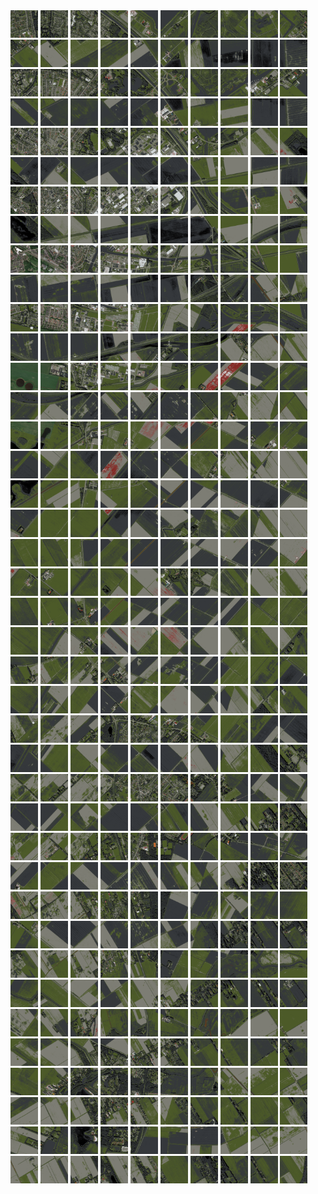 <html>
<div>
<img src="https://github.com/HakkaTjakka/NL_TILE_MAP/blob/main/18/654/-1062/r.6540.-10620.png" height="44" width="44">
<img src="https://github.com/HakkaTjakka/NL_TILE_MAP/blob/main/18/654/-1062/r.6541.-10620.png" height="44" width="44">
<img src="https://github.com/HakkaTjakka/NL_TILE_MAP/blob/main/18/654/-1062/r.6542.-10620.png" height="44" width="44">
<img src="https://github.com/HakkaTjakka/NL_TILE_MAP/blob/main/18/654/-1062/r.6543.-10620.png" height="44" width="44">
<img src="https://github.com/HakkaTjakka/NL_TILE_MAP/blob/main/18/654/-1062/r.6544.-10620.png" height="44" width="44">
<img src="https://github.com/HakkaTjakka/NL_TILE_MAP/blob/main/18/654/-1062/r.6545.-10620.png" height="44" width="44">
<img src="https://github.com/HakkaTjakka/NL_TILE_MAP/blob/main/18/654/-1062/r.6546.-10620.png" height="44" width="44">
<img src="https://github.com/HakkaTjakka/NL_TILE_MAP/blob/main/18/654/-1062/r.6547.-10620.png" height="44" width="44">
<img src="https://github.com/HakkaTjakka/NL_TILE_MAP/blob/main/18/654/-1062/r.6548.-10620.png" height="44" width="44">
<img src="https://github.com/HakkaTjakka/NL_TILE_MAP/blob/main/18/654/-1062/r.6549.-10620.png" height="44" width="44">
<img src="https://github.com/HakkaTjakka/NL_TILE_MAP/blob/main/18/655/-1062/r.6550.-10620.png" height="44" width="44">
<img src="https://github.com/HakkaTjakka/NL_TILE_MAP/blob/main/18/655/-1062/r.6551.-10620.png" height="44" width="44">
<img src="https://github.com/HakkaTjakka/NL_TILE_MAP/blob/main/18/655/-1062/r.6552.-10620.png" height="44" width="44">
<img src="https://github.com/HakkaTjakka/NL_TILE_MAP/blob/main/18/655/-1062/r.6553.-10620.png" height="44" width="44">
<img src="https://github.com/HakkaTjakka/NL_TILE_MAP/blob/main/18/655/-1062/r.6554.-10620.png" height="44" width="44">
<img src="https://github.com/HakkaTjakka/NL_TILE_MAP/blob/main/18/655/-1062/r.6555.-10620.png" height="44" width="44">
<img src="https://github.com/HakkaTjakka/NL_TILE_MAP/blob/main/18/655/-1062/r.6556.-10620.png" height="44" width="44">
<img src="https://github.com/HakkaTjakka/NL_TILE_MAP/blob/main/18/655/-1062/r.6557.-10620.png" height="44" width="44">
<img src="https://github.com/HakkaTjakka/NL_TILE_MAP/blob/main/18/655/-1062/r.6558.-10620.png" height="44" width="44">
<img src="https://github.com/HakkaTjakka/NL_TILE_MAP/blob/main/18/655/-1062/r.6559.-10620.png" height="44" width="44">
<br>
<img src="https://github.com/HakkaTjakka/NL_TILE_MAP/blob/main/18/654/-1062/r.6540.-10619.png" height="44" width="44">
<img src="https://github.com/HakkaTjakka/NL_TILE_MAP/blob/main/18/654/-1062/r.6541.-10619.png" height="44" width="44">
<img src="https://github.com/HakkaTjakka/NL_TILE_MAP/blob/main/18/654/-1062/r.6542.-10619.png" height="44" width="44">
<img src="https://github.com/HakkaTjakka/NL_TILE_MAP/blob/main/18/654/-1062/r.6543.-10619.png" height="44" width="44">
<img src="https://github.com/HakkaTjakka/NL_TILE_MAP/blob/main/18/654/-1062/r.6544.-10619.png" height="44" width="44">
<img src="https://github.com/HakkaTjakka/NL_TILE_MAP/blob/main/18/654/-1062/r.6545.-10619.png" height="44" width="44">
<img src="https://github.com/HakkaTjakka/NL_TILE_MAP/blob/main/18/654/-1062/r.6546.-10619.png" height="44" width="44">
<img src="https://github.com/HakkaTjakka/NL_TILE_MAP/blob/main/18/654/-1062/r.6547.-10619.png" height="44" width="44">
<img src="https://github.com/HakkaTjakka/NL_TILE_MAP/blob/main/18/654/-1062/r.6548.-10619.png" height="44" width="44">
<img src="https://github.com/HakkaTjakka/NL_TILE_MAP/blob/main/18/654/-1062/r.6549.-10619.png" height="44" width="44">
<img src="https://github.com/HakkaTjakka/NL_TILE_MAP/blob/main/18/655/-1062/r.6550.-10619.png" height="44" width="44">
<img src="https://github.com/HakkaTjakka/NL_TILE_MAP/blob/main/18/655/-1062/r.6551.-10619.png" height="44" width="44">
<img src="https://github.com/HakkaTjakka/NL_TILE_MAP/blob/main/18/655/-1062/r.6552.-10619.png" height="44" width="44">
<img src="https://github.com/HakkaTjakka/NL_TILE_MAP/blob/main/18/655/-1062/r.6553.-10619.png" height="44" width="44">
<img src="https://github.com/HakkaTjakka/NL_TILE_MAP/blob/main/18/655/-1062/r.6554.-10619.png" height="44" width="44">
<img src="https://github.com/HakkaTjakka/NL_TILE_MAP/blob/main/18/655/-1062/r.6555.-10619.png" height="44" width="44">
<img src="https://github.com/HakkaTjakka/NL_TILE_MAP/blob/main/18/655/-1062/r.6556.-10619.png" height="44" width="44">
<img src="https://github.com/HakkaTjakka/NL_TILE_MAP/blob/main/18/655/-1062/r.6557.-10619.png" height="44" width="44">
<img src="https://github.com/HakkaTjakka/NL_TILE_MAP/blob/main/18/655/-1062/r.6558.-10619.png" height="44" width="44">
<img src="https://github.com/HakkaTjakka/NL_TILE_MAP/blob/main/18/655/-1062/r.6559.-10619.png" height="44" width="44">
<br>
<img src="https://github.com/HakkaTjakka/NL_TILE_MAP/blob/main/18/654/-1062/r.6540.-10618.png" height="44" width="44">
<img src="https://github.com/HakkaTjakka/NL_TILE_MAP/blob/main/18/654/-1062/r.6541.-10618.png" height="44" width="44">
<img src="https://github.com/HakkaTjakka/NL_TILE_MAP/blob/main/18/654/-1062/r.6542.-10618.png" height="44" width="44">
<img src="https://github.com/HakkaTjakka/NL_TILE_MAP/blob/main/18/654/-1062/r.6543.-10618.png" height="44" width="44">
<img src="https://github.com/HakkaTjakka/NL_TILE_MAP/blob/main/18/654/-1062/r.6544.-10618.png" height="44" width="44">
<img src="https://github.com/HakkaTjakka/NL_TILE_MAP/blob/main/18/654/-1062/r.6545.-10618.png" height="44" width="44">
<img src="https://github.com/HakkaTjakka/NL_TILE_MAP/blob/main/18/654/-1062/r.6546.-10618.png" height="44" width="44">
<img src="https://github.com/HakkaTjakka/NL_TILE_MAP/blob/main/18/654/-1062/r.6547.-10618.png" height="44" width="44">
<img src="https://github.com/HakkaTjakka/NL_TILE_MAP/blob/main/18/654/-1062/r.6548.-10618.png" height="44" width="44">
<img src="https://github.com/HakkaTjakka/NL_TILE_MAP/blob/main/18/654/-1062/r.6549.-10618.png" height="44" width="44">
<img src="https://github.com/HakkaTjakka/NL_TILE_MAP/blob/main/18/655/-1062/r.6550.-10618.png" height="44" width="44">
<img src="https://github.com/HakkaTjakka/NL_TILE_MAP/blob/main/18/655/-1062/r.6551.-10618.png" height="44" width="44">
<img src="https://github.com/HakkaTjakka/NL_TILE_MAP/blob/main/18/655/-1062/r.6552.-10618.png" height="44" width="44">
<img src="https://github.com/HakkaTjakka/NL_TILE_MAP/blob/main/18/655/-1062/r.6553.-10618.png" height="44" width="44">
<img src="https://github.com/HakkaTjakka/NL_TILE_MAP/blob/main/18/655/-1062/r.6554.-10618.png" height="44" width="44">
<img src="https://github.com/HakkaTjakka/NL_TILE_MAP/blob/main/18/655/-1062/r.6555.-10618.png" height="44" width="44">
<img src="https://github.com/HakkaTjakka/NL_TILE_MAP/blob/main/18/655/-1062/r.6556.-10618.png" height="44" width="44">
<img src="https://github.com/HakkaTjakka/NL_TILE_MAP/blob/main/18/655/-1062/r.6557.-10618.png" height="44" width="44">
<img src="https://github.com/HakkaTjakka/NL_TILE_MAP/blob/main/18/655/-1062/r.6558.-10618.png" height="44" width="44">
<img src="https://github.com/HakkaTjakka/NL_TILE_MAP/blob/main/18/655/-1062/r.6559.-10618.png" height="44" width="44">
<br>
<img src="https://github.com/HakkaTjakka/NL_TILE_MAP/blob/main/18/654/-1062/r.6540.-10617.png" height="44" width="44">
<img src="https://github.com/HakkaTjakka/NL_TILE_MAP/blob/main/18/654/-1062/r.6541.-10617.png" height="44" width="44">
<img src="https://github.com/HakkaTjakka/NL_TILE_MAP/blob/main/18/654/-1062/r.6542.-10617.png" height="44" width="44">
<img src="https://github.com/HakkaTjakka/NL_TILE_MAP/blob/main/18/654/-1062/r.6543.-10617.png" height="44" width="44">
<img src="https://github.com/HakkaTjakka/NL_TILE_MAP/blob/main/18/654/-1062/r.6544.-10617.png" height="44" width="44">
<img src="https://github.com/HakkaTjakka/NL_TILE_MAP/blob/main/18/654/-1062/r.6545.-10617.png" height="44" width="44">
<img src="https://github.com/HakkaTjakka/NL_TILE_MAP/blob/main/18/654/-1062/r.6546.-10617.png" height="44" width="44">
<img src="https://github.com/HakkaTjakka/NL_TILE_MAP/blob/main/18/654/-1062/r.6547.-10617.png" height="44" width="44">
<img src="https://github.com/HakkaTjakka/NL_TILE_MAP/blob/main/18/654/-1062/r.6548.-10617.png" height="44" width="44">
<img src="https://github.com/HakkaTjakka/NL_TILE_MAP/blob/main/18/654/-1062/r.6549.-10617.png" height="44" width="44">
<img src="https://github.com/HakkaTjakka/NL_TILE_MAP/blob/main/18/655/-1062/r.6550.-10617.png" height="44" width="44">
<img src="https://github.com/HakkaTjakka/NL_TILE_MAP/blob/main/18/655/-1062/r.6551.-10617.png" height="44" width="44">
<img src="https://github.com/HakkaTjakka/NL_TILE_MAP/blob/main/18/655/-1062/r.6552.-10617.png" height="44" width="44">
<img src="https://github.com/HakkaTjakka/NL_TILE_MAP/blob/main/18/655/-1062/r.6553.-10617.png" height="44" width="44">
<img src="https://github.com/HakkaTjakka/NL_TILE_MAP/blob/main/18/655/-1062/r.6554.-10617.png" height="44" width="44">
<img src="https://github.com/HakkaTjakka/NL_TILE_MAP/blob/main/18/655/-1062/r.6555.-10617.png" height="44" width="44">
<img src="https://github.com/HakkaTjakka/NL_TILE_MAP/blob/main/18/655/-1062/r.6556.-10617.png" height="44" width="44">
<img src="https://github.com/HakkaTjakka/NL_TILE_MAP/blob/main/18/655/-1062/r.6557.-10617.png" height="44" width="44">
<img src="https://github.com/HakkaTjakka/NL_TILE_MAP/blob/main/18/655/-1062/r.6558.-10617.png" height="44" width="44">
<img src="https://github.com/HakkaTjakka/NL_TILE_MAP/blob/main/18/655/-1062/r.6559.-10617.png" height="44" width="44">
<br>
<img src="https://github.com/HakkaTjakka/NL_TILE_MAP/blob/main/18/654/-1062/r.6540.-10616.png" height="44" width="44">
<img src="https://github.com/HakkaTjakka/NL_TILE_MAP/blob/main/18/654/-1062/r.6541.-10616.png" height="44" width="44">
<img src="https://github.com/HakkaTjakka/NL_TILE_MAP/blob/main/18/654/-1062/r.6542.-10616.png" height="44" width="44">
<img src="https://github.com/HakkaTjakka/NL_TILE_MAP/blob/main/18/654/-1062/r.6543.-10616.png" height="44" width="44">
<img src="https://github.com/HakkaTjakka/NL_TILE_MAP/blob/main/18/654/-1062/r.6544.-10616.png" height="44" width="44">
<img src="https://github.com/HakkaTjakka/NL_TILE_MAP/blob/main/18/654/-1062/r.6545.-10616.png" height="44" width="44">
<img src="https://github.com/HakkaTjakka/NL_TILE_MAP/blob/main/18/654/-1062/r.6546.-10616.png" height="44" width="44">
<img src="https://github.com/HakkaTjakka/NL_TILE_MAP/blob/main/18/654/-1062/r.6547.-10616.png" height="44" width="44">
<img src="https://github.com/HakkaTjakka/NL_TILE_MAP/blob/main/18/654/-1062/r.6548.-10616.png" height="44" width="44">
<img src="https://github.com/HakkaTjakka/NL_TILE_MAP/blob/main/18/654/-1062/r.6549.-10616.png" height="44" width="44">
<img src="https://github.com/HakkaTjakka/NL_TILE_MAP/blob/main/18/655/-1062/r.6550.-10616.png" height="44" width="44">
<img src="https://github.com/HakkaTjakka/NL_TILE_MAP/blob/main/18/655/-1062/r.6551.-10616.png" height="44" width="44">
<img src="https://github.com/HakkaTjakka/NL_TILE_MAP/blob/main/18/655/-1062/r.6552.-10616.png" height="44" width="44">
<img src="https://github.com/HakkaTjakka/NL_TILE_MAP/blob/main/18/655/-1062/r.6553.-10616.png" height="44" width="44">
<img src="https://github.com/HakkaTjakka/NL_TILE_MAP/blob/main/18/655/-1062/r.6554.-10616.png" height="44" width="44">
<img src="https://github.com/HakkaTjakka/NL_TILE_MAP/blob/main/18/655/-1062/r.6555.-10616.png" height="44" width="44">
<img src="https://github.com/HakkaTjakka/NL_TILE_MAP/blob/main/18/655/-1062/r.6556.-10616.png" height="44" width="44">
<img src="https://github.com/HakkaTjakka/NL_TILE_MAP/blob/main/18/655/-1062/r.6557.-10616.png" height="44" width="44">
<img src="https://github.com/HakkaTjakka/NL_TILE_MAP/blob/main/18/655/-1062/r.6558.-10616.png" height="44" width="44">
<img src="https://github.com/HakkaTjakka/NL_TILE_MAP/blob/main/18/655/-1062/r.6559.-10616.png" height="44" width="44">
<br>
<img src="https://github.com/HakkaTjakka/NL_TILE_MAP/blob/main/18/654/-1062/r.6540.-10615.png" height="44" width="44">
<img src="https://github.com/HakkaTjakka/NL_TILE_MAP/blob/main/18/654/-1062/r.6541.-10615.png" height="44" width="44">
<img src="https://github.com/HakkaTjakka/NL_TILE_MAP/blob/main/18/654/-1062/r.6542.-10615.png" height="44" width="44">
<img src="https://github.com/HakkaTjakka/NL_TILE_MAP/blob/main/18/654/-1062/r.6543.-10615.png" height="44" width="44">
<img src="https://github.com/HakkaTjakka/NL_TILE_MAP/blob/main/18/654/-1062/r.6544.-10615.png" height="44" width="44">
<img src="https://github.com/HakkaTjakka/NL_TILE_MAP/blob/main/18/654/-1062/r.6545.-10615.png" height="44" width="44">
<img src="https://github.com/HakkaTjakka/NL_TILE_MAP/blob/main/18/654/-1062/r.6546.-10615.png" height="44" width="44">
<img src="https://github.com/HakkaTjakka/NL_TILE_MAP/blob/main/18/654/-1062/r.6547.-10615.png" height="44" width="44">
<img src="https://github.com/HakkaTjakka/NL_TILE_MAP/blob/main/18/654/-1062/r.6548.-10615.png" height="44" width="44">
<img src="https://github.com/HakkaTjakka/NL_TILE_MAP/blob/main/18/654/-1062/r.6549.-10615.png" height="44" width="44">
<img src="https://github.com/HakkaTjakka/NL_TILE_MAP/blob/main/18/655/-1062/r.6550.-10615.png" height="44" width="44">
<img src="https://github.com/HakkaTjakka/NL_TILE_MAP/blob/main/18/655/-1062/r.6551.-10615.png" height="44" width="44">
<img src="https://github.com/HakkaTjakka/NL_TILE_MAP/blob/main/18/655/-1062/r.6552.-10615.png" height="44" width="44">
<img src="https://github.com/HakkaTjakka/NL_TILE_MAP/blob/main/18/655/-1062/r.6553.-10615.png" height="44" width="44">
<img src="https://github.com/HakkaTjakka/NL_TILE_MAP/blob/main/18/655/-1062/r.6554.-10615.png" height="44" width="44">
<img src="https://github.com/HakkaTjakka/NL_TILE_MAP/blob/main/18/655/-1062/r.6555.-10615.png" height="44" width="44">
<img src="https://github.com/HakkaTjakka/NL_TILE_MAP/blob/main/18/655/-1062/r.6556.-10615.png" height="44" width="44">
<img src="https://github.com/HakkaTjakka/NL_TILE_MAP/blob/main/18/655/-1062/r.6557.-10615.png" height="44" width="44">
<img src="https://github.com/HakkaTjakka/NL_TILE_MAP/blob/main/18/655/-1062/r.6558.-10615.png" height="44" width="44">
<img src="https://github.com/HakkaTjakka/NL_TILE_MAP/blob/main/18/655/-1062/r.6559.-10615.png" height="44" width="44">
<br>
<img src="https://github.com/HakkaTjakka/NL_TILE_MAP/blob/main/18/654/-1062/r.6540.-10614.png" height="44" width="44">
<img src="https://github.com/HakkaTjakka/NL_TILE_MAP/blob/main/18/654/-1062/r.6541.-10614.png" height="44" width="44">
<img src="https://github.com/HakkaTjakka/NL_TILE_MAP/blob/main/18/654/-1062/r.6542.-10614.png" height="44" width="44">
<img src="https://github.com/HakkaTjakka/NL_TILE_MAP/blob/main/18/654/-1062/r.6543.-10614.png" height="44" width="44">
<img src="https://github.com/HakkaTjakka/NL_TILE_MAP/blob/main/18/654/-1062/r.6544.-10614.png" height="44" width="44">
<img src="https://github.com/HakkaTjakka/NL_TILE_MAP/blob/main/18/654/-1062/r.6545.-10614.png" height="44" width="44">
<img src="https://github.com/HakkaTjakka/NL_TILE_MAP/blob/main/18/654/-1062/r.6546.-10614.png" height="44" width="44">
<img src="https://github.com/HakkaTjakka/NL_TILE_MAP/blob/main/18/654/-1062/r.6547.-10614.png" height="44" width="44">
<img src="https://github.com/HakkaTjakka/NL_TILE_MAP/blob/main/18/654/-1062/r.6548.-10614.png" height="44" width="44">
<img src="https://github.com/HakkaTjakka/NL_TILE_MAP/blob/main/18/654/-1062/r.6549.-10614.png" height="44" width="44">
<img src="https://github.com/HakkaTjakka/NL_TILE_MAP/blob/main/18/655/-1062/r.6550.-10614.png" height="44" width="44">
<img src="https://github.com/HakkaTjakka/NL_TILE_MAP/blob/main/18/655/-1062/r.6551.-10614.png" height="44" width="44">
<img src="https://github.com/HakkaTjakka/NL_TILE_MAP/blob/main/18/655/-1062/r.6552.-10614.png" height="44" width="44">
<img src="https://github.com/HakkaTjakka/NL_TILE_MAP/blob/main/18/655/-1062/r.6553.-10614.png" height="44" width="44">
<img src="https://github.com/HakkaTjakka/NL_TILE_MAP/blob/main/18/655/-1062/r.6554.-10614.png" height="44" width="44">
<img src="https://github.com/HakkaTjakka/NL_TILE_MAP/blob/main/18/655/-1062/r.6555.-10614.png" height="44" width="44">
<img src="https://github.com/HakkaTjakka/NL_TILE_MAP/blob/main/18/655/-1062/r.6556.-10614.png" height="44" width="44">
<img src="https://github.com/HakkaTjakka/NL_TILE_MAP/blob/main/18/655/-1062/r.6557.-10614.png" height="44" width="44">
<img src="https://github.com/HakkaTjakka/NL_TILE_MAP/blob/main/18/655/-1062/r.6558.-10614.png" height="44" width="44">
<img src="https://github.com/HakkaTjakka/NL_TILE_MAP/blob/main/18/655/-1062/r.6559.-10614.png" height="44" width="44">
<br>
<img src="https://github.com/HakkaTjakka/NL_TILE_MAP/blob/main/18/654/-1062/r.6540.-10613.png" height="44" width="44">
<img src="https://github.com/HakkaTjakka/NL_TILE_MAP/blob/main/18/654/-1062/r.6541.-10613.png" height="44" width="44">
<img src="https://github.com/HakkaTjakka/NL_TILE_MAP/blob/main/18/654/-1062/r.6542.-10613.png" height="44" width="44">
<img src="https://github.com/HakkaTjakka/NL_TILE_MAP/blob/main/18/654/-1062/r.6543.-10613.png" height="44" width="44">
<img src="https://github.com/HakkaTjakka/NL_TILE_MAP/blob/main/18/654/-1062/r.6544.-10613.png" height="44" width="44">
<img src="https://github.com/HakkaTjakka/NL_TILE_MAP/blob/main/18/654/-1062/r.6545.-10613.png" height="44" width="44">
<img src="https://github.com/HakkaTjakka/NL_TILE_MAP/blob/main/18/654/-1062/r.6546.-10613.png" height="44" width="44">
<img src="https://github.com/HakkaTjakka/NL_TILE_MAP/blob/main/18/654/-1062/r.6547.-10613.png" height="44" width="44">
<img src="https://github.com/HakkaTjakka/NL_TILE_MAP/blob/main/18/654/-1062/r.6548.-10613.png" height="44" width="44">
<img src="https://github.com/HakkaTjakka/NL_TILE_MAP/blob/main/18/654/-1062/r.6549.-10613.png" height="44" width="44">
<img src="https://github.com/HakkaTjakka/NL_TILE_MAP/blob/main/18/655/-1062/r.6550.-10613.png" height="44" width="44">
<img src="https://github.com/HakkaTjakka/NL_TILE_MAP/blob/main/18/655/-1062/r.6551.-10613.png" height="44" width="44">
<img src="https://github.com/HakkaTjakka/NL_TILE_MAP/blob/main/18/655/-1062/r.6552.-10613.png" height="44" width="44">
<img src="https://github.com/HakkaTjakka/NL_TILE_MAP/blob/main/18/655/-1062/r.6553.-10613.png" height="44" width="44">
<img src="https://github.com/HakkaTjakka/NL_TILE_MAP/blob/main/18/655/-1062/r.6554.-10613.png" height="44" width="44">
<img src="https://github.com/HakkaTjakka/NL_TILE_MAP/blob/main/18/655/-1062/r.6555.-10613.png" height="44" width="44">
<img src="https://github.com/HakkaTjakka/NL_TILE_MAP/blob/main/18/655/-1062/r.6556.-10613.png" height="44" width="44">
<img src="https://github.com/HakkaTjakka/NL_TILE_MAP/blob/main/18/655/-1062/r.6557.-10613.png" height="44" width="44">
<img src="https://github.com/HakkaTjakka/NL_TILE_MAP/blob/main/18/655/-1062/r.6558.-10613.png" height="44" width="44">
<img src="https://github.com/HakkaTjakka/NL_TILE_MAP/blob/main/18/655/-1062/r.6559.-10613.png" height="44" width="44">
<br>
<img src="https://github.com/HakkaTjakka/NL_TILE_MAP/blob/main/18/654/-1062/r.6540.-10612.png" height="44" width="44">
<img src="https://github.com/HakkaTjakka/NL_TILE_MAP/blob/main/18/654/-1062/r.6541.-10612.png" height="44" width="44">
<img src="https://github.com/HakkaTjakka/NL_TILE_MAP/blob/main/18/654/-1062/r.6542.-10612.png" height="44" width="44">
<img src="https://github.com/HakkaTjakka/NL_TILE_MAP/blob/main/18/654/-1062/r.6543.-10612.png" height="44" width="44">
<img src="https://github.com/HakkaTjakka/NL_TILE_MAP/blob/main/18/654/-1062/r.6544.-10612.png" height="44" width="44">
<img src="https://github.com/HakkaTjakka/NL_TILE_MAP/blob/main/18/654/-1062/r.6545.-10612.png" height="44" width="44">
<img src="https://github.com/HakkaTjakka/NL_TILE_MAP/blob/main/18/654/-1062/r.6546.-10612.png" height="44" width="44">
<img src="https://github.com/HakkaTjakka/NL_TILE_MAP/blob/main/18/654/-1062/r.6547.-10612.png" height="44" width="44">
<img src="https://github.com/HakkaTjakka/NL_TILE_MAP/blob/main/18/654/-1062/r.6548.-10612.png" height="44" width="44">
<img src="https://github.com/HakkaTjakka/NL_TILE_MAP/blob/main/18/654/-1062/r.6549.-10612.png" height="44" width="44">
<img src="https://github.com/HakkaTjakka/NL_TILE_MAP/blob/main/18/655/-1062/r.6550.-10612.png" height="44" width="44">
<img src="https://github.com/HakkaTjakka/NL_TILE_MAP/blob/main/18/655/-1062/r.6551.-10612.png" height="44" width="44">
<img src="https://github.com/HakkaTjakka/NL_TILE_MAP/blob/main/18/655/-1062/r.6552.-10612.png" height="44" width="44">
<img src="https://github.com/HakkaTjakka/NL_TILE_MAP/blob/main/18/655/-1062/r.6553.-10612.png" height="44" width="44">
<img src="https://github.com/HakkaTjakka/NL_TILE_MAP/blob/main/18/655/-1062/r.6554.-10612.png" height="44" width="44">
<img src="https://github.com/HakkaTjakka/NL_TILE_MAP/blob/main/18/655/-1062/r.6555.-10612.png" height="44" width="44">
<img src="https://github.com/HakkaTjakka/NL_TILE_MAP/blob/main/18/655/-1062/r.6556.-10612.png" height="44" width="44">
<img src="https://github.com/HakkaTjakka/NL_TILE_MAP/blob/main/18/655/-1062/r.6557.-10612.png" height="44" width="44">
<img src="https://github.com/HakkaTjakka/NL_TILE_MAP/blob/main/18/655/-1062/r.6558.-10612.png" height="44" width="44">
<img src="https://github.com/HakkaTjakka/NL_TILE_MAP/blob/main/18/655/-1062/r.6559.-10612.png" height="44" width="44">
<br>
<img src="https://github.com/HakkaTjakka/NL_TILE_MAP/blob/main/18/654/-1062/r.6540.-10611.png" height="44" width="44">
<img src="https://github.com/HakkaTjakka/NL_TILE_MAP/blob/main/18/654/-1062/r.6541.-10611.png" height="44" width="44">
<img src="https://github.com/HakkaTjakka/NL_TILE_MAP/blob/main/18/654/-1062/r.6542.-10611.png" height="44" width="44">
<img src="https://github.com/HakkaTjakka/NL_TILE_MAP/blob/main/18/654/-1062/r.6543.-10611.png" height="44" width="44">
<img src="https://github.com/HakkaTjakka/NL_TILE_MAP/blob/main/18/654/-1062/r.6544.-10611.png" height="44" width="44">
<img src="https://github.com/HakkaTjakka/NL_TILE_MAP/blob/main/18/654/-1062/r.6545.-10611.png" height="44" width="44">
<img src="https://github.com/HakkaTjakka/NL_TILE_MAP/blob/main/18/654/-1062/r.6546.-10611.png" height="44" width="44">
<img src="https://github.com/HakkaTjakka/NL_TILE_MAP/blob/main/18/654/-1062/r.6547.-10611.png" height="44" width="44">
<img src="https://github.com/HakkaTjakka/NL_TILE_MAP/blob/main/18/654/-1062/r.6548.-10611.png" height="44" width="44">
<img src="https://github.com/HakkaTjakka/NL_TILE_MAP/blob/main/18/654/-1062/r.6549.-10611.png" height="44" width="44">
<img src="https://github.com/HakkaTjakka/NL_TILE_MAP/blob/main/18/655/-1062/r.6550.-10611.png" height="44" width="44">
<img src="https://github.com/HakkaTjakka/NL_TILE_MAP/blob/main/18/655/-1062/r.6551.-10611.png" height="44" width="44">
<img src="https://github.com/HakkaTjakka/NL_TILE_MAP/blob/main/18/655/-1062/r.6552.-10611.png" height="44" width="44">
<img src="https://github.com/HakkaTjakka/NL_TILE_MAP/blob/main/18/655/-1062/r.6553.-10611.png" height="44" width="44">
<img src="https://github.com/HakkaTjakka/NL_TILE_MAP/blob/main/18/655/-1062/r.6554.-10611.png" height="44" width="44">
<img src="https://github.com/HakkaTjakka/NL_TILE_MAP/blob/main/18/655/-1062/r.6555.-10611.png" height="44" width="44">
<img src="https://github.com/HakkaTjakka/NL_TILE_MAP/blob/main/18/655/-1062/r.6556.-10611.png" height="44" width="44">
<img src="https://github.com/HakkaTjakka/NL_TILE_MAP/blob/main/18/655/-1062/r.6557.-10611.png" height="44" width="44">
<img src="https://github.com/HakkaTjakka/NL_TILE_MAP/blob/main/18/655/-1062/r.6558.-10611.png" height="44" width="44">
<img src="https://github.com/HakkaTjakka/NL_TILE_MAP/blob/main/18/655/-1062/r.6559.-10611.png" height="44" width="44">
<br>
<img src="https://github.com/HakkaTjakka/NL_TILE_MAP/blob/main/18/654/-1061/r.6540.-10610.png" height="44" width="44">
<img src="https://github.com/HakkaTjakka/NL_TILE_MAP/blob/main/18/654/-1061/r.6541.-10610.png" height="44" width="44">
<img src="https://github.com/HakkaTjakka/NL_TILE_MAP/blob/main/18/654/-1061/r.6542.-10610.png" height="44" width="44">
<img src="https://github.com/HakkaTjakka/NL_TILE_MAP/blob/main/18/654/-1061/r.6543.-10610.png" height="44" width="44">
<img src="https://github.com/HakkaTjakka/NL_TILE_MAP/blob/main/18/654/-1061/r.6544.-10610.png" height="44" width="44">
<img src="https://github.com/HakkaTjakka/NL_TILE_MAP/blob/main/18/654/-1061/r.6545.-10610.png" height="44" width="44">
<img src="https://github.com/HakkaTjakka/NL_TILE_MAP/blob/main/18/654/-1061/r.6546.-10610.png" height="44" width="44">
<img src="https://github.com/HakkaTjakka/NL_TILE_MAP/blob/main/18/654/-1061/r.6547.-10610.png" height="44" width="44">
<img src="https://github.com/HakkaTjakka/NL_TILE_MAP/blob/main/18/654/-1061/r.6548.-10610.png" height="44" width="44">
<img src="https://github.com/HakkaTjakka/NL_TILE_MAP/blob/main/18/654/-1061/r.6549.-10610.png" height="44" width="44">
<img src="https://github.com/HakkaTjakka/NL_TILE_MAP/blob/main/18/655/-1061/r.6550.-10610.png" height="44" width="44">
<img src="https://github.com/HakkaTjakka/NL_TILE_MAP/blob/main/18/655/-1061/r.6551.-10610.png" height="44" width="44">
<img src="https://github.com/HakkaTjakka/NL_TILE_MAP/blob/main/18/655/-1061/r.6552.-10610.png" height="44" width="44">
<img src="https://github.com/HakkaTjakka/NL_TILE_MAP/blob/main/18/655/-1061/r.6553.-10610.png" height="44" width="44">
<img src="https://github.com/HakkaTjakka/NL_TILE_MAP/blob/main/18/655/-1061/r.6554.-10610.png" height="44" width="44">
<img src="https://github.com/HakkaTjakka/NL_TILE_MAP/blob/main/18/655/-1061/r.6555.-10610.png" height="44" width="44">
<img src="https://github.com/HakkaTjakka/NL_TILE_MAP/blob/main/18/655/-1061/r.6556.-10610.png" height="44" width="44">
<img src="https://github.com/HakkaTjakka/NL_TILE_MAP/blob/main/18/655/-1061/r.6557.-10610.png" height="44" width="44">
<img src="https://github.com/HakkaTjakka/NL_TILE_MAP/blob/main/18/655/-1061/r.6558.-10610.png" height="44" width="44">
<img src="https://github.com/HakkaTjakka/NL_TILE_MAP/blob/main/18/655/-1061/r.6559.-10610.png" height="44" width="44">
<br>
<img src="https://github.com/HakkaTjakka/NL_TILE_MAP/blob/main/18/654/-1061/r.6540.-10609.png" height="44" width="44">
<img src="https://github.com/HakkaTjakka/NL_TILE_MAP/blob/main/18/654/-1061/r.6541.-10609.png" height="44" width="44">
<img src="https://github.com/HakkaTjakka/NL_TILE_MAP/blob/main/18/654/-1061/r.6542.-10609.png" height="44" width="44">
<img src="https://github.com/HakkaTjakka/NL_TILE_MAP/blob/main/18/654/-1061/r.6543.-10609.png" height="44" width="44">
<img src="https://github.com/HakkaTjakka/NL_TILE_MAP/blob/main/18/654/-1061/r.6544.-10609.png" height="44" width="44">
<img src="https://github.com/HakkaTjakka/NL_TILE_MAP/blob/main/18/654/-1061/r.6545.-10609.png" height="44" width="44">
<img src="https://github.com/HakkaTjakka/NL_TILE_MAP/blob/main/18/654/-1061/r.6546.-10609.png" height="44" width="44">
<img src="https://github.com/HakkaTjakka/NL_TILE_MAP/blob/main/18/654/-1061/r.6547.-10609.png" height="44" width="44">
<img src="https://github.com/HakkaTjakka/NL_TILE_MAP/blob/main/18/654/-1061/r.6548.-10609.png" height="44" width="44">
<img src="https://github.com/HakkaTjakka/NL_TILE_MAP/blob/main/18/654/-1061/r.6549.-10609.png" height="44" width="44">
<img src="https://github.com/HakkaTjakka/NL_TILE_MAP/blob/main/18/655/-1061/r.6550.-10609.png" height="44" width="44">
<img src="https://github.com/HakkaTjakka/NL_TILE_MAP/blob/main/18/655/-1061/r.6551.-10609.png" height="44" width="44">
<img src="https://github.com/HakkaTjakka/NL_TILE_MAP/blob/main/18/655/-1061/r.6552.-10609.png" height="44" width="44">
<img src="https://github.com/HakkaTjakka/NL_TILE_MAP/blob/main/18/655/-1061/r.6553.-10609.png" height="44" width="44">
<img src="https://github.com/HakkaTjakka/NL_TILE_MAP/blob/main/18/655/-1061/r.6554.-10609.png" height="44" width="44">
<img src="https://github.com/HakkaTjakka/NL_TILE_MAP/blob/main/18/655/-1061/r.6555.-10609.png" height="44" width="44">
<img src="https://github.com/HakkaTjakka/NL_TILE_MAP/blob/main/18/655/-1061/r.6556.-10609.png" height="44" width="44">
<img src="https://github.com/HakkaTjakka/NL_TILE_MAP/blob/main/18/655/-1061/r.6557.-10609.png" height="44" width="44">
<img src="https://github.com/HakkaTjakka/NL_TILE_MAP/blob/main/18/655/-1061/r.6558.-10609.png" height="44" width="44">
<img src="https://github.com/HakkaTjakka/NL_TILE_MAP/blob/main/18/655/-1061/r.6559.-10609.png" height="44" width="44">
<br>
<img src="https://github.com/HakkaTjakka/NL_TILE_MAP/blob/main/18/654/-1061/r.6540.-10608.png" height="44" width="44">
<img src="https://github.com/HakkaTjakka/NL_TILE_MAP/blob/main/18/654/-1061/r.6541.-10608.png" height="44" width="44">
<img src="https://github.com/HakkaTjakka/NL_TILE_MAP/blob/main/18/654/-1061/r.6542.-10608.png" height="44" width="44">
<img src="https://github.com/HakkaTjakka/NL_TILE_MAP/blob/main/18/654/-1061/r.6543.-10608.png" height="44" width="44">
<img src="https://github.com/HakkaTjakka/NL_TILE_MAP/blob/main/18/654/-1061/r.6544.-10608.png" height="44" width="44">
<img src="https://github.com/HakkaTjakka/NL_TILE_MAP/blob/main/18/654/-1061/r.6545.-10608.png" height="44" width="44">
<img src="https://github.com/HakkaTjakka/NL_TILE_MAP/blob/main/18/654/-1061/r.6546.-10608.png" height="44" width="44">
<img src="https://github.com/HakkaTjakka/NL_TILE_MAP/blob/main/18/654/-1061/r.6547.-10608.png" height="44" width="44">
<img src="https://github.com/HakkaTjakka/NL_TILE_MAP/blob/main/18/654/-1061/r.6548.-10608.png" height="44" width="44">
<img src="https://github.com/HakkaTjakka/NL_TILE_MAP/blob/main/18/654/-1061/r.6549.-10608.png" height="44" width="44">
<img src="https://github.com/HakkaTjakka/NL_TILE_MAP/blob/main/18/655/-1061/r.6550.-10608.png" height="44" width="44">
<img src="https://github.com/HakkaTjakka/NL_TILE_MAP/blob/main/18/655/-1061/r.6551.-10608.png" height="44" width="44">
<img src="https://github.com/HakkaTjakka/NL_TILE_MAP/blob/main/18/655/-1061/r.6552.-10608.png" height="44" width="44">
<img src="https://github.com/HakkaTjakka/NL_TILE_MAP/blob/main/18/655/-1061/r.6553.-10608.png" height="44" width="44">
<img src="https://github.com/HakkaTjakka/NL_TILE_MAP/blob/main/18/655/-1061/r.6554.-10608.png" height="44" width="44">
<img src="https://github.com/HakkaTjakka/NL_TILE_MAP/blob/main/18/655/-1061/r.6555.-10608.png" height="44" width="44">
<img src="https://github.com/HakkaTjakka/NL_TILE_MAP/blob/main/18/655/-1061/r.6556.-10608.png" height="44" width="44">
<img src="https://github.com/HakkaTjakka/NL_TILE_MAP/blob/main/18/655/-1061/r.6557.-10608.png" height="44" width="44">
<img src="https://github.com/HakkaTjakka/NL_TILE_MAP/blob/main/18/655/-1061/r.6558.-10608.png" height="44" width="44">
<img src="https://github.com/HakkaTjakka/NL_TILE_MAP/blob/main/18/655/-1061/r.6559.-10608.png" height="44" width="44">
<br>
<img src="https://github.com/HakkaTjakka/NL_TILE_MAP/blob/main/18/654/-1061/r.6540.-10607.png" height="44" width="44">
<img src="https://github.com/HakkaTjakka/NL_TILE_MAP/blob/main/18/654/-1061/r.6541.-10607.png" height="44" width="44">
<img src="https://github.com/HakkaTjakka/NL_TILE_MAP/blob/main/18/654/-1061/r.6542.-10607.png" height="44" width="44">
<img src="https://github.com/HakkaTjakka/NL_TILE_MAP/blob/main/18/654/-1061/r.6543.-10607.png" height="44" width="44">
<img src="https://github.com/HakkaTjakka/NL_TILE_MAP/blob/main/18/654/-1061/r.6544.-10607.png" height="44" width="44">
<img src="https://github.com/HakkaTjakka/NL_TILE_MAP/blob/main/18/654/-1061/r.6545.-10607.png" height="44" width="44">
<img src="https://github.com/HakkaTjakka/NL_TILE_MAP/blob/main/18/654/-1061/r.6546.-10607.png" height="44" width="44">
<img src="https://github.com/HakkaTjakka/NL_TILE_MAP/blob/main/18/654/-1061/r.6547.-10607.png" height="44" width="44">
<img src="https://github.com/HakkaTjakka/NL_TILE_MAP/blob/main/18/654/-1061/r.6548.-10607.png" height="44" width="44">
<img src="https://github.com/HakkaTjakka/NL_TILE_MAP/blob/main/18/654/-1061/r.6549.-10607.png" height="44" width="44">
<img src="https://github.com/HakkaTjakka/NL_TILE_MAP/blob/main/18/655/-1061/r.6550.-10607.png" height="44" width="44">
<img src="https://github.com/HakkaTjakka/NL_TILE_MAP/blob/main/18/655/-1061/r.6551.-10607.png" height="44" width="44">
<img src="https://github.com/HakkaTjakka/NL_TILE_MAP/blob/main/18/655/-1061/r.6552.-10607.png" height="44" width="44">
<img src="https://github.com/HakkaTjakka/NL_TILE_MAP/blob/main/18/655/-1061/r.6553.-10607.png" height="44" width="44">
<img src="https://github.com/HakkaTjakka/NL_TILE_MAP/blob/main/18/655/-1061/r.6554.-10607.png" height="44" width="44">
<img src="https://github.com/HakkaTjakka/NL_TILE_MAP/blob/main/18/655/-1061/r.6555.-10607.png" height="44" width="44">
<img src="https://github.com/HakkaTjakka/NL_TILE_MAP/blob/main/18/655/-1061/r.6556.-10607.png" height="44" width="44">
<img src="https://github.com/HakkaTjakka/NL_TILE_MAP/blob/main/18/655/-1061/r.6557.-10607.png" height="44" width="44">
<img src="https://github.com/HakkaTjakka/NL_TILE_MAP/blob/main/18/655/-1061/r.6558.-10607.png" height="44" width="44">
<img src="https://github.com/HakkaTjakka/NL_TILE_MAP/blob/main/18/655/-1061/r.6559.-10607.png" height="44" width="44">
<br>
<img src="https://github.com/HakkaTjakka/NL_TILE_MAP/blob/main/18/654/-1061/r.6540.-10606.png" height="44" width="44">
<img src="https://github.com/HakkaTjakka/NL_TILE_MAP/blob/main/18/654/-1061/r.6541.-10606.png" height="44" width="44">
<img src="https://github.com/HakkaTjakka/NL_TILE_MAP/blob/main/18/654/-1061/r.6542.-10606.png" height="44" width="44">
<img src="https://github.com/HakkaTjakka/NL_TILE_MAP/blob/main/18/654/-1061/r.6543.-10606.png" height="44" width="44">
<img src="https://github.com/HakkaTjakka/NL_TILE_MAP/blob/main/18/654/-1061/r.6544.-10606.png" height="44" width="44">
<img src="https://github.com/HakkaTjakka/NL_TILE_MAP/blob/main/18/654/-1061/r.6545.-10606.png" height="44" width="44">
<img src="https://github.com/HakkaTjakka/NL_TILE_MAP/blob/main/18/654/-1061/r.6546.-10606.png" height="44" width="44">
<img src="https://github.com/HakkaTjakka/NL_TILE_MAP/blob/main/18/654/-1061/r.6547.-10606.png" height="44" width="44">
<img src="https://github.com/HakkaTjakka/NL_TILE_MAP/blob/main/18/654/-1061/r.6548.-10606.png" height="44" width="44">
<img src="https://github.com/HakkaTjakka/NL_TILE_MAP/blob/main/18/654/-1061/r.6549.-10606.png" height="44" width="44">
<img src="https://github.com/HakkaTjakka/NL_TILE_MAP/blob/main/18/655/-1061/r.6550.-10606.png" height="44" width="44">
<img src="https://github.com/HakkaTjakka/NL_TILE_MAP/blob/main/18/655/-1061/r.6551.-10606.png" height="44" width="44">
<img src="https://github.com/HakkaTjakka/NL_TILE_MAP/blob/main/18/655/-1061/r.6552.-10606.png" height="44" width="44">
<img src="https://github.com/HakkaTjakka/NL_TILE_MAP/blob/main/18/655/-1061/r.6553.-10606.png" height="44" width="44">
<img src="https://github.com/HakkaTjakka/NL_TILE_MAP/blob/main/18/655/-1061/r.6554.-10606.png" height="44" width="44">
<img src="https://github.com/HakkaTjakka/NL_TILE_MAP/blob/main/18/655/-1061/r.6555.-10606.png" height="44" width="44">
<img src="https://github.com/HakkaTjakka/NL_TILE_MAP/blob/main/18/655/-1061/r.6556.-10606.png" height="44" width="44">
<img src="https://github.com/HakkaTjakka/NL_TILE_MAP/blob/main/18/655/-1061/r.6557.-10606.png" height="44" width="44">
<img src="https://github.com/HakkaTjakka/NL_TILE_MAP/blob/main/18/655/-1061/r.6558.-10606.png" height="44" width="44">
<img src="https://github.com/HakkaTjakka/NL_TILE_MAP/blob/main/18/655/-1061/r.6559.-10606.png" height="44" width="44">
<br>
<img src="https://github.com/HakkaTjakka/NL_TILE_MAP/blob/main/18/654/-1061/r.6540.-10605.png" height="44" width="44">
<img src="https://github.com/HakkaTjakka/NL_TILE_MAP/blob/main/18/654/-1061/r.6541.-10605.png" height="44" width="44">
<img src="https://github.com/HakkaTjakka/NL_TILE_MAP/blob/main/18/654/-1061/r.6542.-10605.png" height="44" width="44">
<img src="https://github.com/HakkaTjakka/NL_TILE_MAP/blob/main/18/654/-1061/r.6543.-10605.png" height="44" width="44">
<img src="https://github.com/HakkaTjakka/NL_TILE_MAP/blob/main/18/654/-1061/r.6544.-10605.png" height="44" width="44">
<img src="https://github.com/HakkaTjakka/NL_TILE_MAP/blob/main/18/654/-1061/r.6545.-10605.png" height="44" width="44">
<img src="https://github.com/HakkaTjakka/NL_TILE_MAP/blob/main/18/654/-1061/r.6546.-10605.png" height="44" width="44">
<img src="https://github.com/HakkaTjakka/NL_TILE_MAP/blob/main/18/654/-1061/r.6547.-10605.png" height="44" width="44">
<img src="https://github.com/HakkaTjakka/NL_TILE_MAP/blob/main/18/654/-1061/r.6548.-10605.png" height="44" width="44">
<img src="https://github.com/HakkaTjakka/NL_TILE_MAP/blob/main/18/654/-1061/r.6549.-10605.png" height="44" width="44">
<img src="https://github.com/HakkaTjakka/NL_TILE_MAP/blob/main/18/655/-1061/r.6550.-10605.png" height="44" width="44">
<img src="https://github.com/HakkaTjakka/NL_TILE_MAP/blob/main/18/655/-1061/r.6551.-10605.png" height="44" width="44">
<img src="https://github.com/HakkaTjakka/NL_TILE_MAP/blob/main/18/655/-1061/r.6552.-10605.png" height="44" width="44">
<img src="https://github.com/HakkaTjakka/NL_TILE_MAP/blob/main/18/655/-1061/r.6553.-10605.png" height="44" width="44">
<img src="https://github.com/HakkaTjakka/NL_TILE_MAP/blob/main/18/655/-1061/r.6554.-10605.png" height="44" width="44">
<img src="https://github.com/HakkaTjakka/NL_TILE_MAP/blob/main/18/655/-1061/r.6555.-10605.png" height="44" width="44">
<img src="https://github.com/HakkaTjakka/NL_TILE_MAP/blob/main/18/655/-1061/r.6556.-10605.png" height="44" width="44">
<img src="https://github.com/HakkaTjakka/NL_TILE_MAP/blob/main/18/655/-1061/r.6557.-10605.png" height="44" width="44">
<img src="https://github.com/HakkaTjakka/NL_TILE_MAP/blob/main/18/655/-1061/r.6558.-10605.png" height="44" width="44">
<img src="https://github.com/HakkaTjakka/NL_TILE_MAP/blob/main/18/655/-1061/r.6559.-10605.png" height="44" width="44">
<br>
<img src="https://github.com/HakkaTjakka/NL_TILE_MAP/blob/main/18/654/-1061/r.6540.-10604.png" height="44" width="44">
<img src="https://github.com/HakkaTjakka/NL_TILE_MAP/blob/main/18/654/-1061/r.6541.-10604.png" height="44" width="44">
<img src="https://github.com/HakkaTjakka/NL_TILE_MAP/blob/main/18/654/-1061/r.6542.-10604.png" height="44" width="44">
<img src="https://github.com/HakkaTjakka/NL_TILE_MAP/blob/main/18/654/-1061/r.6543.-10604.png" height="44" width="44">
<img src="https://github.com/HakkaTjakka/NL_TILE_MAP/blob/main/18/654/-1061/r.6544.-10604.png" height="44" width="44">
<img src="https://github.com/HakkaTjakka/NL_TILE_MAP/blob/main/18/654/-1061/r.6545.-10604.png" height="44" width="44">
<img src="https://github.com/HakkaTjakka/NL_TILE_MAP/blob/main/18/654/-1061/r.6546.-10604.png" height="44" width="44">
<img src="https://github.com/HakkaTjakka/NL_TILE_MAP/blob/main/18/654/-1061/r.6547.-10604.png" height="44" width="44">
<img src="https://github.com/HakkaTjakka/NL_TILE_MAP/blob/main/18/654/-1061/r.6548.-10604.png" height="44" width="44">
<img src="https://github.com/HakkaTjakka/NL_TILE_MAP/blob/main/18/654/-1061/r.6549.-10604.png" height="44" width="44">
<img src="https://github.com/HakkaTjakka/NL_TILE_MAP/blob/main/18/655/-1061/r.6550.-10604.png" height="44" width="44">
<img src="https://github.com/HakkaTjakka/NL_TILE_MAP/blob/main/18/655/-1061/r.6551.-10604.png" height="44" width="44">
<img src="https://github.com/HakkaTjakka/NL_TILE_MAP/blob/main/18/655/-1061/r.6552.-10604.png" height="44" width="44">
<img src="https://github.com/HakkaTjakka/NL_TILE_MAP/blob/main/18/655/-1061/r.6553.-10604.png" height="44" width="44">
<img src="https://github.com/HakkaTjakka/NL_TILE_MAP/blob/main/18/655/-1061/r.6554.-10604.png" height="44" width="44">
<img src="https://github.com/HakkaTjakka/NL_TILE_MAP/blob/main/18/655/-1061/r.6555.-10604.png" height="44" width="44">
<img src="https://github.com/HakkaTjakka/NL_TILE_MAP/blob/main/18/655/-1061/r.6556.-10604.png" height="44" width="44">
<img src="https://github.com/HakkaTjakka/NL_TILE_MAP/blob/main/18/655/-1061/r.6557.-10604.png" height="44" width="44">
<img src="https://github.com/HakkaTjakka/NL_TILE_MAP/blob/main/18/655/-1061/r.6558.-10604.png" height="44" width="44">
<img src="https://github.com/HakkaTjakka/NL_TILE_MAP/blob/main/18/655/-1061/r.6559.-10604.png" height="44" width="44">
<br>
<img src="https://github.com/HakkaTjakka/NL_TILE_MAP/blob/main/18/654/-1061/r.6540.-10603.png" height="44" width="44">
<img src="https://github.com/HakkaTjakka/NL_TILE_MAP/blob/main/18/654/-1061/r.6541.-10603.png" height="44" width="44">
<img src="https://github.com/HakkaTjakka/NL_TILE_MAP/blob/main/18/654/-1061/r.6542.-10603.png" height="44" width="44">
<img src="https://github.com/HakkaTjakka/NL_TILE_MAP/blob/main/18/654/-1061/r.6543.-10603.png" height="44" width="44">
<img src="https://github.com/HakkaTjakka/NL_TILE_MAP/blob/main/18/654/-1061/r.6544.-10603.png" height="44" width="44">
<img src="https://github.com/HakkaTjakka/NL_TILE_MAP/blob/main/18/654/-1061/r.6545.-10603.png" height="44" width="44">
<img src="https://github.com/HakkaTjakka/NL_TILE_MAP/blob/main/18/654/-1061/r.6546.-10603.png" height="44" width="44">
<img src="https://github.com/HakkaTjakka/NL_TILE_MAP/blob/main/18/654/-1061/r.6547.-10603.png" height="44" width="44">
<img src="https://github.com/HakkaTjakka/NL_TILE_MAP/blob/main/18/654/-1061/r.6548.-10603.png" height="44" width="44">
<img src="https://github.com/HakkaTjakka/NL_TILE_MAP/blob/main/18/654/-1061/r.6549.-10603.png" height="44" width="44">
<img src="https://github.com/HakkaTjakka/NL_TILE_MAP/blob/main/18/655/-1061/r.6550.-10603.png" height="44" width="44">
<img src="https://github.com/HakkaTjakka/NL_TILE_MAP/blob/main/18/655/-1061/r.6551.-10603.png" height="44" width="44">
<img src="https://github.com/HakkaTjakka/NL_TILE_MAP/blob/main/18/655/-1061/r.6552.-10603.png" height="44" width="44">
<img src="https://github.com/HakkaTjakka/NL_TILE_MAP/blob/main/18/655/-1061/r.6553.-10603.png" height="44" width="44">
<img src="https://github.com/HakkaTjakka/NL_TILE_MAP/blob/main/18/655/-1061/r.6554.-10603.png" height="44" width="44">
<img src="https://github.com/HakkaTjakka/NL_TILE_MAP/blob/main/18/655/-1061/r.6555.-10603.png" height="44" width="44">
<img src="https://github.com/HakkaTjakka/NL_TILE_MAP/blob/main/18/655/-1061/r.6556.-10603.png" height="44" width="44">
<img src="https://github.com/HakkaTjakka/NL_TILE_MAP/blob/main/18/655/-1061/r.6557.-10603.png" height="44" width="44">
<img src="https://github.com/HakkaTjakka/NL_TILE_MAP/blob/main/18/655/-1061/r.6558.-10603.png" height="44" width="44">
<img src="https://github.com/HakkaTjakka/NL_TILE_MAP/blob/main/18/655/-1061/r.6559.-10603.png" height="44" width="44">
<br>
<img src="https://github.com/HakkaTjakka/NL_TILE_MAP/blob/main/18/654/-1061/r.6540.-10602.png" height="44" width="44">
<img src="https://github.com/HakkaTjakka/NL_TILE_MAP/blob/main/18/654/-1061/r.6541.-10602.png" height="44" width="44">
<img src="https://github.com/HakkaTjakka/NL_TILE_MAP/blob/main/18/654/-1061/r.6542.-10602.png" height="44" width="44">
<img src="https://github.com/HakkaTjakka/NL_TILE_MAP/blob/main/18/654/-1061/r.6543.-10602.png" height="44" width="44">
<img src="https://github.com/HakkaTjakka/NL_TILE_MAP/blob/main/18/654/-1061/r.6544.-10602.png" height="44" width="44">
<img src="https://github.com/HakkaTjakka/NL_TILE_MAP/blob/main/18/654/-1061/r.6545.-10602.png" height="44" width="44">
<img src="https://github.com/HakkaTjakka/NL_TILE_MAP/blob/main/18/654/-1061/r.6546.-10602.png" height="44" width="44">
<img src="https://github.com/HakkaTjakka/NL_TILE_MAP/blob/main/18/654/-1061/r.6547.-10602.png" height="44" width="44">
<img src="https://github.com/HakkaTjakka/NL_TILE_MAP/blob/main/18/654/-1061/r.6548.-10602.png" height="44" width="44">
<img src="https://github.com/HakkaTjakka/NL_TILE_MAP/blob/main/18/654/-1061/r.6549.-10602.png" height="44" width="44">
<img src="https://github.com/HakkaTjakka/NL_TILE_MAP/blob/main/18/655/-1061/r.6550.-10602.png" height="44" width="44">
<img src="https://github.com/HakkaTjakka/NL_TILE_MAP/blob/main/18/655/-1061/r.6551.-10602.png" height="44" width="44">
<img src="https://github.com/HakkaTjakka/NL_TILE_MAP/blob/main/18/655/-1061/r.6552.-10602.png" height="44" width="44">
<img src="https://github.com/HakkaTjakka/NL_TILE_MAP/blob/main/18/655/-1061/r.6553.-10602.png" height="44" width="44">
<img src="https://github.com/HakkaTjakka/NL_TILE_MAP/blob/main/18/655/-1061/r.6554.-10602.png" height="44" width="44">
<img src="https://github.com/HakkaTjakka/NL_TILE_MAP/blob/main/18/655/-1061/r.6555.-10602.png" height="44" width="44">
<img src="https://github.com/HakkaTjakka/NL_TILE_MAP/blob/main/18/655/-1061/r.6556.-10602.png" height="44" width="44">
<img src="https://github.com/HakkaTjakka/NL_TILE_MAP/blob/main/18/655/-1061/r.6557.-10602.png" height="44" width="44">
<img src="https://github.com/HakkaTjakka/NL_TILE_MAP/blob/main/18/655/-1061/r.6558.-10602.png" height="44" width="44">
<img src="https://github.com/HakkaTjakka/NL_TILE_MAP/blob/main/18/655/-1061/r.6559.-10602.png" height="44" width="44">
<br>
<img src="https://github.com/HakkaTjakka/NL_TILE_MAP/blob/main/18/654/-1061/r.6540.-10601.png" height="44" width="44">
<img src="https://github.com/HakkaTjakka/NL_TILE_MAP/blob/main/18/654/-1061/r.6541.-10601.png" height="44" width="44">
<img src="https://github.com/HakkaTjakka/NL_TILE_MAP/blob/main/18/654/-1061/r.6542.-10601.png" height="44" width="44">
<img src="https://github.com/HakkaTjakka/NL_TILE_MAP/blob/main/18/654/-1061/r.6543.-10601.png" height="44" width="44">
<img src="https://github.com/HakkaTjakka/NL_TILE_MAP/blob/main/18/654/-1061/r.6544.-10601.png" height="44" width="44">
<img src="https://github.com/HakkaTjakka/NL_TILE_MAP/blob/main/18/654/-1061/r.6545.-10601.png" height="44" width="44">
<img src="https://github.com/HakkaTjakka/NL_TILE_MAP/blob/main/18/654/-1061/r.6546.-10601.png" height="44" width="44">
<img src="https://github.com/HakkaTjakka/NL_TILE_MAP/blob/main/18/654/-1061/r.6547.-10601.png" height="44" width="44">
<img src="https://github.com/HakkaTjakka/NL_TILE_MAP/blob/main/18/654/-1061/r.6548.-10601.png" height="44" width="44">
<img src="https://github.com/HakkaTjakka/NL_TILE_MAP/blob/main/18/654/-1061/r.6549.-10601.png" height="44" width="44">
<img src="https://github.com/HakkaTjakka/NL_TILE_MAP/blob/main/18/655/-1061/r.6550.-10601.png" height="44" width="44">
<img src="https://github.com/HakkaTjakka/NL_TILE_MAP/blob/main/18/655/-1061/r.6551.-10601.png" height="44" width="44">
<img src="https://github.com/HakkaTjakka/NL_TILE_MAP/blob/main/18/655/-1061/r.6552.-10601.png" height="44" width="44">
<img src="https://github.com/HakkaTjakka/NL_TILE_MAP/blob/main/18/655/-1061/r.6553.-10601.png" height="44" width="44">
<img src="https://github.com/HakkaTjakka/NL_TILE_MAP/blob/main/18/655/-1061/r.6554.-10601.png" height="44" width="44">
<img src="https://github.com/HakkaTjakka/NL_TILE_MAP/blob/main/18/655/-1061/r.6555.-10601.png" height="44" width="44">
<img src="https://github.com/HakkaTjakka/NL_TILE_MAP/blob/main/18/655/-1061/r.6556.-10601.png" height="44" width="44">
<img src="https://github.com/HakkaTjakka/NL_TILE_MAP/blob/main/18/655/-1061/r.6557.-10601.png" height="44" width="44">
<img src="https://github.com/HakkaTjakka/NL_TILE_MAP/blob/main/18/655/-1061/r.6558.-10601.png" height="44" width="44">
<img src="https://github.com/HakkaTjakka/NL_TILE_MAP/blob/main/18/655/-1061/r.6559.-10601.png" height="44" width="44">
<br>
</div>
</html>
